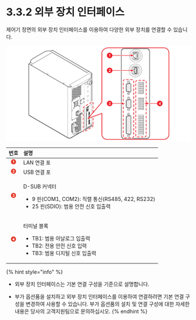 # 3.3.2 외부 장치 인터페이스

제어기 정면의 외부 장치 인터페이스를 이용하여 다양한 외부 장치를 연결할 수 있습니다.

![&#xADF8;&#xB9BC; 18 &#xC678;&#xBD80; &#xC7A5;&#xCE58; &#xC778;&#xD130;&#xD398;&#xC774;&#xC2A4;](../../../.gitbook/assets/external_device_interface.png)

<table>
  <thead>
    <tr>
      <th style="text-align:center"><b>&#xBC88;&#xD638;</b>
      </th>
      <th style="text-align:left"><b>&#xC124;&#xBA85;</b>
      </th>
    </tr>
  </thead>
  <tbody>
    <tr>
      <td style="text-align:center">
        <img src="../../../.gitbook/assets/1.png" alt/>
      </td>
      <td style="text-align:left">LAN &#xC5F0;&#xACB0; &#xD3EC;</td>
    </tr>
    <tr>
      <td style="text-align:center">
        <img src="../../../.gitbook/assets/2.png" alt/>
      </td>
      <td style="text-align:left">USB &#xC5F0;&#xACB0; &#xD3EC;</td>
    </tr>
    <tr>
      <td style="text-align:center">
        <img src="../../../.gitbook/assets/3.png" alt/>
      </td>
      <td style="text-align:left">
        <p>D-SUB &#xCEE4;&#xB125;&#xD130;
          <br />
        </p>
        <ul>
          <li>9 &#xD540;(COM1, COM2): &#xC9C1;&#xB82C; &#xD1B5;&#xC2E0;(RS485, 422,
            RS232)
            <br />
          </li>
          <li>25 &#xD540;(SDIO): &#xBC94;&#xC6A9; &#xC548;&#xC804; &#xC2E0;&#xD638;
            &#xC785;&#xCD9C;&#xB825;</li>
        </ul>
      </td>
    </tr>
    <tr>
      <td style="text-align:center">
        <img src="../../../.gitbook/assets/4.png" alt/>
      </td>
      <td style="text-align:left">
        <p>&#xD130;&#xBBF8;&#xB110; &#xBE14;&#xB85D;
          <br />
        </p>
        <ul>
          <li>TB1: &#xBC94;&#xC6A9; &#xC544;&#xB0A0;&#xB85C;&#xADF8; &#xC785;&#xCD9C;&#xB825;
            <br
            />
          </li>
          <li>TB2: &#xC804;&#xC6A9; &#xC548;&#xC804; &#xC2E0;&#xD638; &#xC785;&#xB825;
            <br
            />
          </li>
          <li>TB3: &#xBC94;&#xC6A9; &#xB514;&#xC9C0;&#xD138; &#xC2E0;&#xD638; &#xC785;&#xCD9C;&#xB825;
            <br
            />
          </li>
        </ul>
      </td>
    </tr>
  </tbody>
</table>

{% hint style="info" %}
* 외부 장치 인터페이스는 기본 연결 구성을 기준으로 설명합니다.

* 부가 옵션품을 설치하고 외부 장치 인터페이스를 이용하여 연결하려면 기본 연결 구성을 변경하여 사용할 수 있습니다. 부가 옵션품의 설치 및 연결 구성에 대한 자세한 내용은 당사의 고객지원팀으로 문의하십시오.
{% endhint %}

